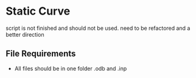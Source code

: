 # Static Curve

script is not finished and should not be used. need to be
refactored and a better direction

## File Requirements

- All files should be in one folder .odb and .inp
